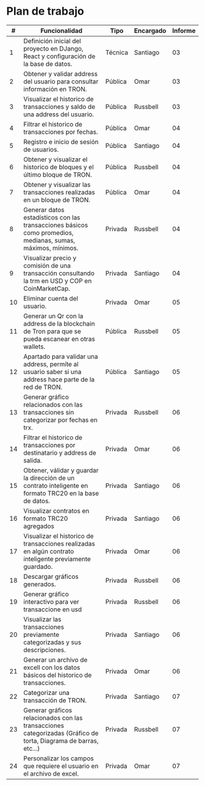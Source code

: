 # Plan de trabajo

| #  | Funcionalidad                                                                                                    | Tipo    | Encargado | Informe |
|----|------------------------------------------------------------------------------------------------------------------|---------|-----------|---------|
| 1  | Definición inicial del proyecto en DJango, React y configuración de la base de datos.                            | Técnica | Santiago  | 03      |
| 2  | Obtener y validar address del usuario para consultar información en TRON.                                        | Pública | Omar      | 03      |
| 3  | Visualizar el historico de transacciones y saldo de una address del usuario.                                     | Pública | Russbell  | 03      |
| 4  | Filtrar el historico de transacciones por fechas.                                                                | Pública | Omar      | 04      |
| 5  | Registro e inicio de sesión de usuarios.                                                                         | Pública | Santiago  | 04      |
| 6  | Obtener y visualizar el historico de bloques y el último bloque de TRON.                                         | Pública | Russbell  | 04      |
| 7  | Obtener y visualizar las transacciones realizadas en un bloque de TRON.                                          | Pública | Omar      | 04      |
| 8  | Generar datos estadísticos con las transacciones básicos como promedios, medianas, sumas, máximos, mínimos.      | Privada | Russbell  | 04      |
| 9  | Visualizar precio y comisión de una transacción consultando la trm en USD y COP en CoinMarketCap.                | Privada | Santiago  | 04      |
| 10 | Eliminar cuenta del usuario.                                                                                     | Privada | Omar      | 05      |
| 11 | Generar un Qr con la address de la blockchain de Tron para que se pueda escanear en otras wallets.               | Pública | Russbell  | 05      |
| 12 | Apartado para validar una address, permíte al usuario saber si una address hace parte de la red de TRON.         | Pública | Santiago  | 05      |
| 13 | Generar gráfico relacionados con las transacciones sin categorizar por fechas en trx.                            | Privada | Russbell  | 06      |
| 14 | Filtrar el historico de transacciones por destinatario y address de salida.                                      | Privada | Omar      | 06      |
| 15 | Obtener, válidar y guardar la dirección de un contrato inteligente en formato TRC20 en la base de datos.         | Privada | Santiago  | 06      |
| 16 | Visualizar contratos en formato TRC20 agregados                                                                  | Privada | Santiago  | 06      |
| 17 | Visualizar el historico de transacciones realizadas en algún contrato inteligente previamente guardado.          | Privada | Omar      | 06      |
| 18 | Descargar gráficos generados.                                                                                    | Privada | Russbell  | 06      |
| 19 | Generar gráfico interactivo para ver transaccione en usd                                                         | Privada | Russbell  | 06      |
| 20 | Visualizar las transacciones previamente categorizadas y sus descripciones.                                      | Privada | Santiago  | 06      |
| 21 | Generar un archivo de excell con los datos básicos del historico de transacciones.                               | Privada | Omar      | 06      |
| 22 | Categorizar una transacción de TRON.                                                                             | Privada | Santiago  | 07      |
| 23 | Generar gráficos relacionados con las transacciones categorizadas (Gráfico de torta, Diagrama de barras, etc...) | Privada | Russbell  | 07      |
| 24 | Personalizar los campos que requiere el usuario en el archivo de excel.                                          | Privada | Omar      | 07      |
